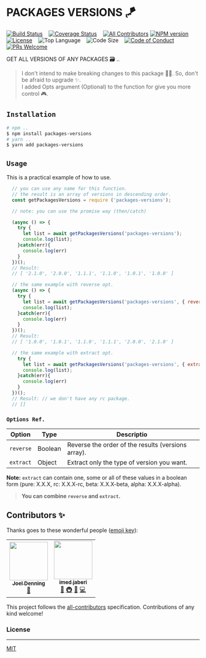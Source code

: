 # PACKAGES VERSIONS 🪁

[![Build Status][travis-badge]][travis-url] &nbsp;&nbsp;
[![Coverage Status][coveralls-badge]][coveralls-url] &nbsp;&nbsp;
[![All Contributors](https://img.shields.io/badge/all_contributors-2-orange.svg?style=flat-square)](#contributors-)
[![NPM version][npm-badge]][npm-url] &nbsp;&nbsp;
[![License][license-badge]][license-url] &nbsp;&nbsp;
![Top Language][top-language-badge] &nbsp;&nbsp;
![Code Size][code-size-badge] &nbsp;&nbsp;
[![Code of Conduct][coc-badge]][coc-url]
[![PRs Welcome][pr-badge]][pr-url] &nbsp;&nbsp;

[travis-badge]: https://travis-ci.org/3imed-jaberi/packages-versions.svg?branch=master
[travis-url]: https://travis-ci.org/3imed-jaberi/packages-versions
[coveralls-badge]: https://coveralls.io/repos/github/3imed-jaberi/packages-versions/badge.svg?branch=master
[coveralls-url]: https://coveralls.io/github/3imed-jaberi/packages-versions?branch=master
[npm-badge]: https://img.shields.io/npm/v/packages-versions.svg?style=flat
[npm-url]: https://www.npmjs.com/package/packages-versions
[license-badge]: https://img.shields.io/badge/license-MIT-green.svg?style=flat-square
[license-url]: https://github.com/3imed-jaberi/packages-versions/blob/master/LICENSE
[top-language-badge]: https://img.shields.io/github/languages/top/3imed-jaberi/packages-versions
[code-size-badge]: https://img.shields.io/github/languages/code-size/3imed-jaberi/packages-versions
[coc-badge]: https://img.shields.io/badge/code%20of-conduct-ff69b4.svg?style=flat-square
[coc-url]: https://github.com/3imed-jaberi/packages-versions/blob/master/CODE_OF_CONDUCT.md
[pr-badge]: https://img.shields.io/badge/PRs-welcome-brightgreen.svg
[pr-url]: https://github.com/3imed-jaberi/packages-versions/blob/master/CONTRIBUTING.md

GET ALL VERSIONS OF ANY PACKAGES 🗃 .. 

> I don't intend to make breaking changes to this package 🙌🏻. So, don't be afraid to upgrade ✨. <br/> I added Opts argument (Optional) to the function for give you more control 🎮. 

## `Installation`

```bash
# npm ..
$ npm install packages-versions
# yarn ..
$ yarn add packages-versions
```


## `Usage`

This is a practical example of how to use.

```javascript
  // you can use any name for this function.
  // the result is an array of versions in descending order.
  const getPackagesVersions = require ('packages-versions');

  // note: you can use the promise way (then/catch)

  (async () => {
    try {
      let list = await getPackagesVersions('packages-versions');
      console.log(list);
    }catch(err){
      console.log(err) 
    }
  })();
  // Result: 
  // [ '2.1.0', '2.0.0', '1.1.1', '1.1.0', '1.0.1', '1.0.0' ]

  // the same example with reverse opt.
  (async () => {
    try {
      let list = await getPackagesVersions('packages-versions', { reverse: true });
      console.log(list);
    }catch(err){
      console.log(err) 
    }
  })();
  // Result: 
  // [ '1.0.0', '1.0.1', '1.1.0', '1.1.1', '2.0.0', '2.1.0' ]

  // the same example with extract opt.
    try {
      let list = await getPackagesVersions('packages-versions', { extract: { rc: true } });
      console.log(list);
    }catch(err){
      console.log(err) 
    }
  })();
  // Result: // we don't have any rc package.
  // []

```

### `Options Ref.` 

  | Option      | Type      | Descriptio                                                      |
  | ----------- | --------- | --------------------------------------------------------------- |
  | `reverse`   | Boolean   | Reverse the order of the results (versions array).              |
  | `extract`   | Object    | Extract only the type of version you want.                      |

**Note:** `extract` can contain one, some or all of these values ​​in a boolean form (pure: X.X.X, rc: X.X.X-rc, beta: X.X.X-beta, alpha: X.X.X-alpha).

> __You can combine `reverse` and `extract`.__


## Contributors ✨

Thanks goes to these wonderful people ([emoji key](https://allcontributors.org/docs/en/emoji-key)):

<!-- ALL-CONTRIBUTORS-LIST:START - Do not remove or modify this section -->
<!-- prettier-ignore-start -->
<!-- markdownlint-disable -->
<table>
  <tr>
    <td align="center"><a href="http://twitter.com/joelbdenning"><img src="https://avatars1.githubusercontent.com/u/5524384?v=4" width="100px;" alt=""/><br /><sub><b>Joel Denning</b></sub></a><br /><a href="https://github.com/3imed-jaberi/packages-versions/commits?author=joeldenning" title="Documentation">📖</a></td>
    <td align="center"><a href="https://3imed-jaberi.com"><img src="https://avatars2.githubusercontent.com/u/43971542?v=4" width="100px;" alt=""/><br /><sub><b>imed jaberi</b></sub></a><br /><a href="https://github.com/3imed-jaberi/packages-versions/commits?author=3imed-jaberi" title="Documentation">📖</a> <a href="#infra-3imed-jaberi" title="Infrastructure (Hosting, Build-Tools, etc)">🚇</a> <a href="#maintenance-3imed-jaberi" title="Maintenance">🚧</a> <a href="https://github.com/3imed-jaberi/packages-versions/commits?author=3imed-jaberi" title="Code">💻</a></td>
  </tr>
</table>

<!-- markdownlint-enable -->
<!-- prettier-ignore-end -->
<!-- ALL-CONTRIBUTORS-LIST:END -->

This project follows the [all-contributors](https://github.com/all-contributors/all-contributors) specification. Contributions of any kind welcome!


### License
---
[MIT](LICENSE)
